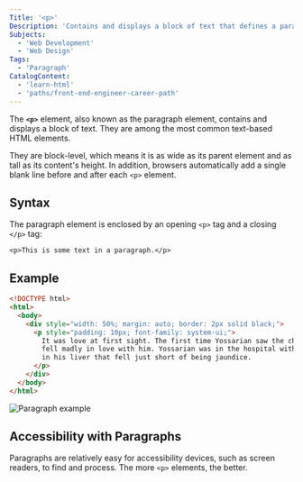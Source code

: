 ```yaml
---
Title: '<p>'
Description: 'Contains and displays a block of text that defines a paragraph.'
Subjects:
  - 'Web Development'
  - 'Web Design'
Tags:
  - 'Paragraph'
CatalogContent:
  - 'learn-html'
  - 'paths/front-end-engineer-career-path'
---
```


The **`<p>`** element, also known as the paragraph element, contains and displays a block of text. They are among the most common text-based HTML elements.

They are block-level, which means it is as wide as its parent element and as tall as its content's height. In addition, browsers automatically add a single blank line before and after each `<p>` element.

## Syntax

The paragraph element is enclosed by an opening `<p>` tag and a closing `</p>` tag:

```pseudo
<p>This is some text in a paragraph.</p>
```

## Example

```html
<!DOCTYPE html>
<html>
  <body>
    <div style="width: 50%; margin: auto; border: 2px solid black;">
      <p style="padding: 10px; font-family: system-ui;">
        It was love at first sight. The first time Yossarian saw the chaplain he
        fell madly in love with him. Yossarian was in the hospital with a pain
        in his liver that fell just short of being jaundice.
      </p>
    </div>
  </body>
</html>
```

![Paragraph example](https://raw.githubusercontent.com/Codecademy/docs/main/media/html-paragraph-example.png)

## Accessibility with Paragraphs

Paragraphs are relatively easy for accessibility devices, such as screen readers, to find and process. The more `<p>` elements, the better.
